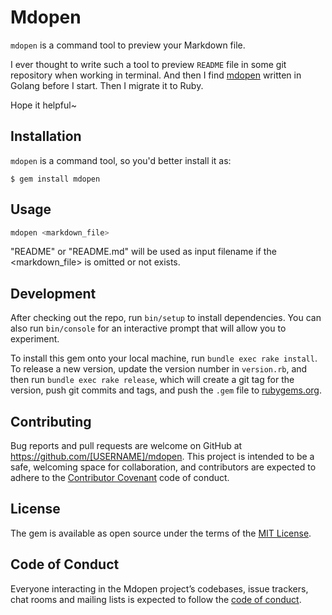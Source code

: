 # Mdopen

`mdopen` is a command tool to preview your Markdown file.

I ever thought to write such a tool to preview `README` file in some git repository when working in terminal. And then I find [mdopen](https://github.com/romanyx/mdopen) written in Golang before I start. Then I migrate it to Ruby.

Hope it helpful~

## Installation

`mdopen` is a command tool, so you'd better install it as:

    $ gem install mdopen

## Usage

```bash
mdopen <markdown_file>
```

"README" or "README.md" will be used as input filename if the <markdown_file> is omitted or not exists.

## Development

After checking out the repo, run `bin/setup` to install dependencies. You can also run `bin/console` for an interactive prompt that will allow you to experiment.

To install this gem onto your local machine, run `bundle exec rake install`. To release a new version, update the version number in `version.rb`, and then run `bundle exec rake release`, which will create a git tag for the version, push git commits and tags, and push the `.gem` file to [rubygems.org](https://rubygems.org).

## Contributing

Bug reports and pull requests are welcome on GitHub at https://github.com/[USERNAME]/mdopen. This project is intended to be a safe, welcoming space for collaboration, and contributors are expected to adhere to the [Contributor Covenant](http://contributor-covenant.org) code of conduct.

## License

The gem is available as open source under the terms of the [MIT License](https://opensource.org/licenses/MIT).

## Code of Conduct

Everyone interacting in the Mdopen project’s codebases, issue trackers, chat rooms and mailing lists is expected to follow the [code of conduct](https://github.com/[USERNAME]/mdopen/blob/master/CODE_OF_CONDUCT.md).

